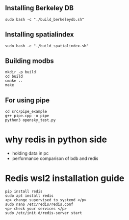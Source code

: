 ## Installing Berkeley DB

    sudo bash -c "./build_berkeleydb.sh"

## Installing spatialindex

    sudo bash -c "./build_spatialindex.sh"

## Building modbs

    mkdir -p build
    cd build
    cmake ..
    make

## For using pipe

    cd src/pipe_example
    g++ pipe.cpp -o pipe
    python3 opensky_test.py

# why redis in python side 
 * holding data in pc
 * performance comparison of bdb and redis

# Redis wsl2 installation guide
    pip install redis
    sudo apt install redis
    <p> change supervised to systemd </p>
    sudo nano /etc/redis/redis.conf
    <p> check your services </p>
    sudo /etc/init.d/redis-server start
